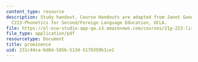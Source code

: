 ```yaml
---
content_type: resource
description: Study handout. Course Handouts are adapted from Janet Goodwin's AP&TESL
  C213-Phonetics for Second/Foreign Language Education, UCLA.
file: https://ol-ocw-studio-app-qa.s3.amazonaws.com/courses/21g-223-listening-speaking-and-pronunciation-fall-2004/231c44ca6d8d585b513d5179359b1ce1_MIT21G_223F04_prominence.pdf
file_type: application/pdf
resourcetype: Document
title: prominence
uid: 231c44ca-6d8d-585b-513d-5179359b1ce1
---
```


